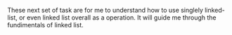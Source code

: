 These next set of task are for me to understand how to use singlely linked-list, or even linked list overall as a operation. It will guide me through the fundimentals of linked list. 